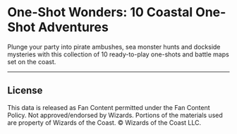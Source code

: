 # One-Shot Wonders: 10 Coastal One-Shot Adventures

Plunge your party into pirate ambushes, sea monster hunts and dockside mysteries with this collection of 10 ready-to-play one-shots and battle maps set on the coast.

---

## License

This data is released as Fan Content permitted under the Fan Content Policy. Not approved/endorsed by Wizards. Portions of the materials used are property of Wizards of the Coast. © Wizards of the Coast LLC.
